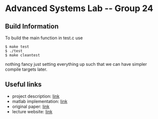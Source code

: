 # Advanced Systems Lab -- Group 24

## Build Information

To build the main function in test.c use
```shell
$ make test
$ ./test
$ make cleantest
```
nothing fancy just setting everything up such that we can have simpler compile targets later.

## Useful links

- project description: [link](https://acl.inf.ethz.ch/teaching/fastcode/2023/project/project-ideas/Image-Quilting.pdf)
- matlab implementation: [link](https://jmecom.github.io/projects/computational-photography/texture-synthesis/)
- original paper: [link](http://graphics.cs.cmu.edu/people/efros/research/quilting/quilting.pdf)
- lecture website: [link](https://acl.inf.ethz.ch/teaching/fastcode/2023/)